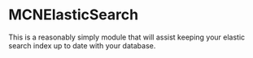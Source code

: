 MCNElasticSearch
================
This is a reasonably simply module that will assist keeping your elastic search index up to date with your database.


